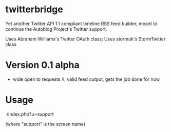 twitterbridge
===========================

Yet another Twitter API 1.1 compliant timeline RSS feed builder, meant to continue the Autoblog Project's Twitter support.

Uses Abraham Williams's Twitter OAuth class; Uses stormuk's StormTwitter class


Version 0.1 alpha
============================

- wide open to requests /!\; valid feed output, gets the job done for now


Usage
============================


./index.php?u=support

(where "support" is the screen name)
